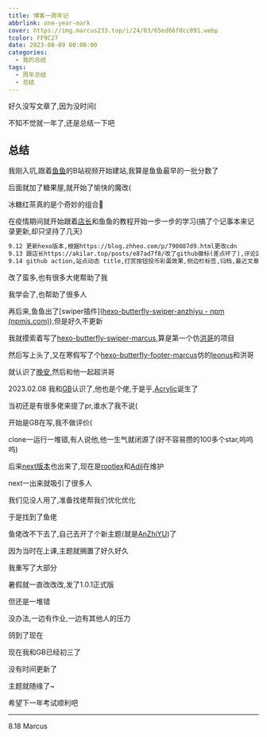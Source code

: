 ```yaml
---
title: 博客一周年记
abbrlink: one-year-mark
cover: https://img.marcus233.top/i/24/03/65ed66f0cc891.webp
tcolor: FF9C27
date: 2023-08-09 00:00:00
categories:
  - 我的总结
tags:
  - 周年总结
  - 总结
---
```


好久没写文章了,因为没时间(

不知不觉就一年了,还是总结一下吧

<!-- more -->

## 总结

我刚入坑,跟着[鱼鱼](blog.anheyu.com)的B站视频开始建站,我算是鱼鱼最早的一批分数了

后面就加了糖果屋,就开始了愉快的魔改(

冰糖红茶真的是个奇妙的组合🤩

在疫情期间就开始跟着[店长](https://akilar.top/)和鱼鱼的教程开始一步一步的学习(搞了个记事本来记录更新,却只坚持了几天)

```txt
9.12 更新hexo版本,根据https://blog.zhheo.com/p/790087d9.html更改cdn
9.13 跟店长https://akilar.top/posts/e87ad7f8/改了github徽标(差点坏了),评论区美化,友联美化,添加浮动效果,版权声明美化
9.14 github action,站点动态 title,打赏按钮投币彩蛋效果,侧边栏标签,归档,最近文章修改,加载渐变条,侧边栏个人卡片渐变色
```

改了蛮多,也有很多大佬帮助了我

我学会了,也帮助了很多人

再后来,鱼鱼出了[swiper插件]([hexo-butterfly-swiper-anzhiyu - npm (npmjs.com)](https://www.npmjs.com/package/hexo-butterfly-swiper-anzhiyu)),但是好久不更新

我就摸索着写了[hexo-butterfly-swiper-marcus](https://www.npmjs.com/package/hexo-butterfly-swiper-marcus),算是第一个仿[洪哥](blog.zhheo.com)的项目

然后写上头了,又在寒假写了个[hexo-butterfly-footer-marcus](https://www.npmjs.com/package/hexo-butterfly-footer-marcus)仿的[leonus](https://blog.leonus.cn/)和洪哥

就认识了[晚安](https://xiaoran.host/),然后和他一起超洪哥

2023.02.08 我和[GB](https://blog.fanwu.link/)认识了,他也是个佬,于是乎,[Acrylic](https://github.com/hexo-theme-Acrylic)诞生了

当初还是有很多佬来提了pr,谁水了我不说(

开始是GB在写,我不做评价(

clone一运行一堆错,有人说他,他一生气就闭源了(好不容易攒的100多个star,呜呜呜)

后来[next版本](github.com/hexo-theme-Acrylic/hexo-theme-Acrylic)也出来了,现在是[rootlex]()和[Adil](blog.adil.com.cn)在维护

next一出来就吸引了很多人

 我们见没人用了,准备找佬帮我们优化优化

于是找到了鱼佬

鱼佬改不下去了,自己去开了个新主题(就是[AnZhiYU](https://github.com/anzhiyu-c/hexo-theme-anzhiyu))了

因为当时在上课,主题就搁置了好久好久

我重写了大部分

暑假就一直改改改,发了1.0.1正式版

但还是一堆错

没办法,一边有作业,一边有其他人的压力

鸽到了现在

现在我和GB已经初三了

没有时间更新了

主题就随缘了~

希望下一年考试顺利吧

------

8.18 Marcus

